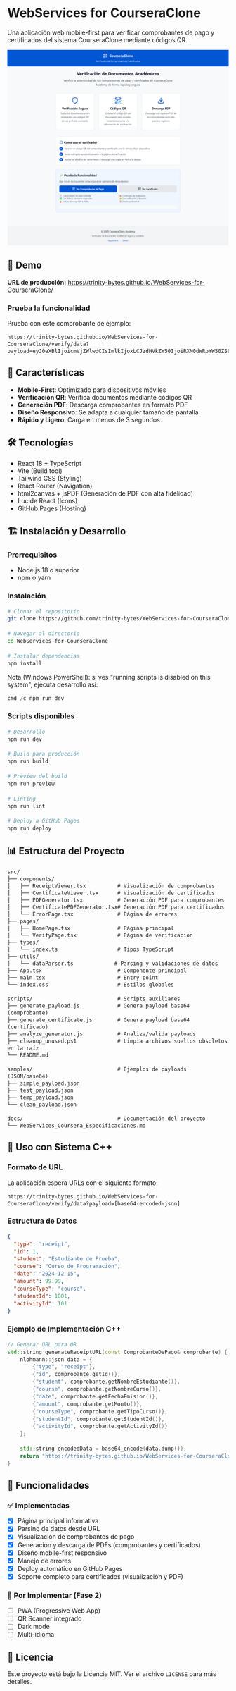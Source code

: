 # WebServices for CourseraClone

Una aplicación web mobile-first para verificar comprobantes de pago y certificados del sistema CourseraClone mediante códigos QR.

<!-- Última actualización: Septiembre 2025 — mejoras PDF certificados, limpieza del repo y tips para PowerShell -->

![Vista previa de la app: Verificador de comprobantes y certificados](.github/assets/CourseraClone-Verificador-de-Comprobantes.png)

## 🚀 Demo

**URL de producción:** https://trinity-bytes.github.io/WebServices-for-CourseraClone/

### Prueba la funcionalidad

Prueba con este comprobante de ejemplo:

```text
https://trinity-bytes.github.io/WebServices-for-CourseraClone/verify/data?payload=eyJ0eXBlIjoicmVjZWlwdCIsImlkIjoxLCJzdHVkZW50IjoiRXN0dWRpYW50ZSBkZSBQcnVlYmEiLCJjb3Vyc2UiOiJDdXJzbyBkZSBQcm9ncmFtYWNpw7NuIiwiZGF0ZSI6IjIwMjQtMTItMTUiLCJhbW91bnQiOjk5Ljk5LCJjb3Vyc2VUeXBlIjoiY291cnNlIiwic3R1ZGVudElkIjoxMDAxLCJhY3Rpdml0eUlkIjoxMDF9
```

## 📱 Características

- **Mobile-First**: Optimizado para dispositivos móviles
- **Verificación QR**: Verifica documentos mediante códigos QR
- **Generación PDF**: Descarga comprobantes en formato PDF
- **Diseño Responsivo**: Se adapta a cualquier tamaño de pantalla
- **Rápido y Ligero**: Carga en menos de 3 segundos

## 🛠️ Tecnologías

- React 18 + TypeScript
- Vite (Build tool)
- Tailwind CSS (Styling)
- React Router (Navigation)
- html2canvas + jsPDF (Generación de PDF con alta fidelidad)
- Lucide React (Icons)
- GitHub Pages (Hosting)

## 🏗️ Instalación y Desarrollo

### Prerrequisitos

- Node.js 18 o superior
- npm o yarn

### Instalación

```bash
# Clonar el repositorio
git clone https://github.com/trinity-bytes/WebServices-for-CourseraClone.git

# Navegar al directorio
cd WebServices-for-CourseraClone

# Instalar dependencias
npm install
```

Nota (Windows PowerShell): si ves "running scripts is disabled on this system", ejecuta desarrollo así:

```powershell
cmd /c npm run dev
```

### Scripts disponibles

```bash
# Desarrollo
npm run dev

# Build para producción
npm run build

# Preview del build
npm run preview

# Linting
npm run lint

# Deploy a GitHub Pages
npm run deploy
```

## 📊 Estructura del Proyecto

```text
src/
├── components/
│   ├── ReceiptViewer.tsx          # Visualización de comprobantes
│   ├── CertificateViewer.tsx      # Visualización de certificados
│   ├── PDFGenerator.tsx           # Generación PDF para comprobantes
│   ├── CertificatePDFGenerator.tsx# Generación PDF para certificados
│   └── ErrorPage.tsx              # Página de errores
├── pages/
│   ├── HomePage.tsx               # Página principal
│   └── VerifyPage.tsx             # Página de verificación
├── types/
│   └── index.ts                   # Tipos TypeScript
├── utils/
│   └── dataParser.ts             # Parsing y validaciones de datos
├── App.tsx                        # Componente principal
├── main.tsx                       # Entry point
└── index.css                      # Estilos globales

scripts/                           # Scripts auxiliares
├── generate_payload.js            # Genera payload base64 (comprobante)
├── generate_certificate.js        # Genera payload base64 (certificado)
├── analyze_generator.js           # Analiza/valida payloads
├── cleanup_unused.ps1             # Limpia archivos sueltos obsoletos en la raíz
└── README.md

samples/                           # Ejemplos de payloads (JSON/base64)
├── simple_payload.json
├── test_payload.json
├── temp_payload.json
└── clean_payload.json

docs/                              # Documentación del proyecto
└── WebServices_Coursera_Especificaciones.md
```

## 🔗 Uso con Sistema C++

### Formato de URL

La aplicación espera URLs con el siguiente formato:

```text
https://trinity-bytes.github.io/WebServices-for-CourseraClone/verify/data?payload=[base64-encoded-json]
```

### Estructura de Datos

```json
{
  "type": "receipt",
  "id": 1,
  "student": "Estudiante de Prueba",
  "course": "Curso de Programación",
  "date": "2024-12-15",
  "amount": 99.99,
  "courseType": "course",
  "studentId": 1001,
  "activityId": 101
}
```

### Ejemplo de Implementación C++

```cpp
// Generar URL para QR
std::string generateReceiptURL(const ComprobanteDePago& comprobante) {
    nlohmann::json data = {
        {"type", "receipt"},
        {"id", comprobante.getId()},
        {"student", comprobante.getNombreEstudiante()},
        {"course", comprobante.getNombreCurso()},
        {"date", comprobante.getFechaEmision()},
        {"amount", comprobante.getMonto()},
        {"courseType", comprobante.getTipoCurso()},
        {"studentId", comprobante.getStudentId()},
        {"activityId", comprobante.getActivityId()}
    };

    std::string encodedData = base64_encode(data.dump());
    return "https://trinity-bytes.github.io/WebServices-for-CourseraClone/verify/data?payload=" + encodedData;
}
```

## 📱 Funcionalidades

### ✅ Implementadas

- [x] Página principal informativa
- [x] Parsing de datos desde URL
- [x] Visualización de comprobantes de pago
- [x] Generación y descarga de PDFs (comprobantes y certificados)
- [x] Diseño mobile-first responsivo
- [x] Manejo de errores
- [x] Deploy automático en GitHub Pages
- [x] Soporte completo para certificados (visualización y PDF)

### 🔄 Por Implementar (Fase 2)

- [ ] PWA (Progressive Web App)
- [ ] QR Scanner integrado
- [ ] Dark mode
- [ ] Multi-idioma

## 📄 Licencia

Este proyecto está bajo la Licencia MIT. Ver el archivo `LICENSE` para más detalles.
